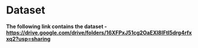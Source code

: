 # Dataset 

**The following link contains the dataset - https://drive.google.com/drive/folders/16XFPxJ51cg2OaEXl8IFtI5drg4rfxxq2?usp=sharing**
